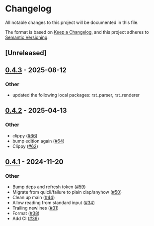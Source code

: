 # Changelog

All notable changes to this project will be documented in this file.

The format is based on [Keep a Changelog](https://keepachangelog.com/en/1.0.0/),
and this project adheres to [Semantic Versioning](https://semver.org/spec/v2.0.0.html).

## [Unreleased]

## [0.4.3](https://github.com/flying-sheep/rust-rst/compare/rst-v0.4.2...rst-v0.4.3) - 2025-08-12

### Other

- updated the following local packages: rst_parser, rst_renderer

## [0.4.2](https://github.com/flying-sheep/rust-rst/compare/rst-v0.4.1...rst-v0.4.2) - 2025-04-13

### Other

- clippy ([#66](https://github.com/flying-sheep/rust-rst/pull/66))
- bump edition again ([#64](https://github.com/flying-sheep/rust-rst/pull/64))
- Clippy ([#62](https://github.com/flying-sheep/rust-rst/pull/62))

## [0.4.1](https://github.com/flying-sheep/rust-rst/compare/rst-v0.4.0...rst-v0.4.1) - 2024-11-20

### Other

- Bump deps and refresh token ([#59](https://github.com/flying-sheep/rust-rst/pull/59))
- Migrate from quicli/failure to plain clap/anyhow ([#50](https://github.com/flying-sheep/rust-rst/pull/50))
- Clean up main ([#44](https://github.com/flying-sheep/rust-rst/pull/44))
- Allow reading from standard input ([#34](https://github.com/flying-sheep/rust-rst/pull/34))
- Trailing newlines ([#31](https://github.com/flying-sheep/rust-rst/pull/31))
- Format ([#38](https://github.com/flying-sheep/rust-rst/pull/38))
- Add CI ([#36](https://github.com/flying-sheep/rust-rst/pull/36))
